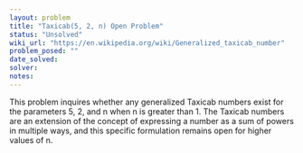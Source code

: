```yaml
---
layout: problem
title: "Taxicab(5, 2, n) Open Problem"
status: "Unsolved"
wiki_url: "https://en.wikipedia.org/wiki/Generalized_taxicab_number"
problem_posed: ""
date_solved:
solver:
notes:
---
```

This problem inquires whether any generalized Taxicab numbers exist for the parameters 5, 2, and n when n is greater than 1. The Taxicab numbers are an extension of the concept of expressing a number as a sum of powers in multiple ways, and this specific formulation remains open for higher values of n.